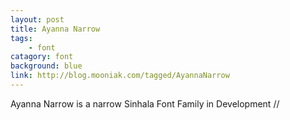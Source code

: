 ```yaml
---
layout: post
title: Ayanna Narrow
tags:
    - font
catagory: font
background: blue
link: http://blog.mooniak.com/tagged/AyannaNarrow
---
```



Ayanna Narrow is a narrow Sinhala Font Family in Development // 

